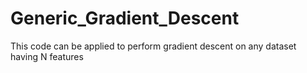 # Generic_Gradient_Descent
This code can be applied to perform gradient descent on any dataset having N features
